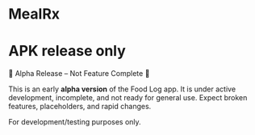 # MealRx

# APK release only

🚧 Alpha Release – Not Feature Complete 🚧

This is an early **alpha version** of the Food Log app. It is under active development, incomplete, and not ready for general use. Expect broken features, placeholders, and rapid changes.

For development/testing purposes only.
